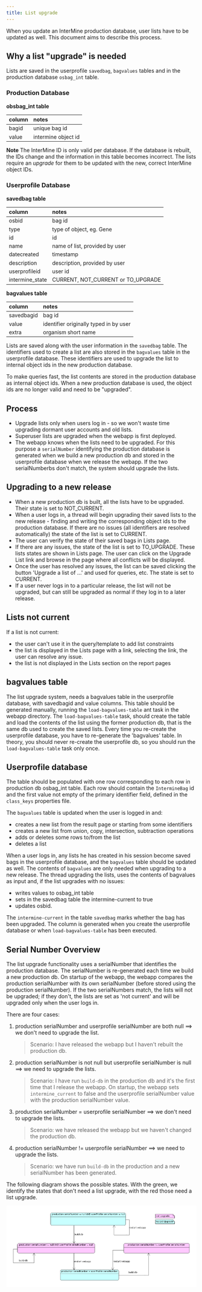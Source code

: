 ```yaml
---
title: List upgrade
---
```


When you update an InterMine production database, user lists have to be updated as well. This document aims to describe this process.

## Why a list "upgrade" is needed

Lists are saved in the userprofile `savedbag`, `bagvalues` tables and in the production database `osbag_int` table.

### Production Database

**obsbag\_int table**

| **column** | **notes** |
| :--- | :--- |
| bagid | unique bag id |
| value | intermine object id |

**Note**
The InterMine ID is only valid per database. If the database is rebuilt, the IDs change and the information in this table becomes incorrect. The lists require an _upgrade_ for them to be updated with the new, correct InterMine object IDs.

### Userprofile Database

**savedbag table**

| **column** | **notes** |
| :--- | :--- |
| osbid | bag id |
| type | type of object, eg. Gene |
| id | id |
| name | name of list, provided by user |
| datecreated | timestamp |
| description | description, provided by user |
| userprofileid | user id |
| intermine\_state | CURRENT, NOT\_CURRENT or TO\_UPGRADE |

**bagvalues table**

| **column** | **notes** |
| :--- | :--- |
| savedbagid | bag id |
| value | identifier originally typed in by user |
| extra | organism short name |

Lists are saved along with the user information in the `savedbag` table. The identifiers used to create a list are also stored in the `bagvalues` table in the userprofile database. These identifiers are used to upgrade the list to internal object ids in the new production database.

To make queries fast, the list contents are stored in the production database as internal object ids. When a new production database is used, the object ids are no longer valid and need to be "upgraded".

## Process

* Upgrade lists only when users log in - so we won't waste time upgrading dormant user accounts and old lists.
* Superuser lists are upgraded when the webapp is first deployed.
* The webapp knows when the lists need to be upgraded. For this purpose a `serialNumber` identifying the production database is generated when we build a new production db and stored in the userprofile database when we release the webapp. If the two serialNumberbs don't match, the system should upgrade the lists.

## Upgrading to a new release

* When a new production db is built, all the lists have to be upgraded. Their state is set to NOT\_CURRENT.
* When a user logs in, a thread will begin upgrading their saved lists to the new release - finding and writing the corresponding object ids to the production database. If there are no issues \(all identifiers are resolved automatically\) the state of the list is set to CURRENT.
* The user can verify the state of their saved bags in Lists page.
* If there are any issues, the state of the list is set to TO\_UPGRADE. These lists states are shown in Lists page. The user can click on the Upgrade List link and browse in the page where all conflicts will be displayed.
* Once the user has resolved any issues, the list can be saved clicking the button 'Upgrade a list of ...' and used for queries, etc. The state is set to CURRENT.
* If a user never logs in to a particular release, the list will not be upgraded, but can still be upgraded as normal if they log in to a later release.

## Lists not current

If a list is not current:

* the user can't use it in the query/template to add list constraints
* the list is displayed in the Lists page with a link, selecting the link, the user can resolve any issue. 
* the list is not displayed in the Lists section on the report pages

## bagvalues table

The list upgrade system, needs a bagvalues table in the userprofile database, with savedbagid and value columns. This table should be generated manually, running the `load-bagvalues-table` ant task in the webapp directory. The `load-bagvalues-table` task, should create the table and load the contents of the list using the former production db, that is the same db used to create the saved lists. Every time you re-create the userprofile database, you have to re-generate the 'bagvalues' table. In theory, you should never re-create the userprofile db, so you should run the `load-bagvalues-table` task only once.

## Userprofile database

The table should be populated with one row corresponding to each row in production db osbag\_int table. Each row should contain the `IntermineBag` id and the first value not empty of the primary identifier field, defined in the `class_keys` properties file.

The `bagvalues` table is updated when the user is logged in and:

* creates a new list from the result page or starting from some identifiers
* creates a new list from union, copy, intersection, subtraction operations
* adds or deletes some rows to/from the list
* deletes a list

When a user logs in, any lists he has created in his session become saved bags in the userprofile database, and the `bagvalues` table should be updated as well. The contents of `bagvalues` are only needed when upgrading to a new release. The thread upgrading the lists, uses the contents of bagvalues as input and, if the list upgrades with no issues:

* writes values to osbag\_int table
* sets in the savedbag table the intermine-current to true
* updates osbid.

The `intermine-current` in the table `savedbag` marks whether the bag has been upgraded. The column is generated when you create the userprofile database or when `load-bagvalues-table` has been executed.

## Serial Number Overview

The list upgrade functionality uses a serialNumber that identifies the production database. The serialNumber is re-generated each time we build a new production db. On startup of the webapp, the webapp compares the production serialNumber with its own serialNumber \(before stored using the production serialNumber\). If the two serialNumbers match, the lists will not be upgraded; if they don't, the lists are set as 'not current' and will be upgraded only when the user logs in.

There are four cases:

1. production serialNumber and userprofile serialNumber are both null ==&gt; we don't need to upgrade the list.

   > Scenario: I have released the webapp but I haven't rebuilt the production db.

2. production serialNumber is not null but userprofile serialNumber is null ==&gt; we need to upgrade the lists.

   > Scenario: I have run `build-db` in the production db and it's the first time that I release the webapp. On startup, the webapp sets `intermine_current` to false and the userprofile serialNumber value with the production serialNumber value.

3. production serialNumber = userprofile serialNumber ==&gt; we don't need to upgrade the lists.

   > Scenario: we have released the webapp but we haven't changed the production db.

4. production serialNumber != userprofile serialNumber ==&gt; we need to upgrade the lists.

   > Scenario: we have run `build-db` in the production and a new serialNumber has been generated.

The following diagram shows the possible states. With the green, we identify the states that don't need a list upgrade, with the red those need a list upgrade.

![](../../imgs/SerialNumber.png)
